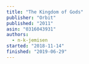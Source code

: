 ```yaml
---
title: "The Kingdom of Gods"
publisher: "Orbit"
published: "2011"
asin: "0316043931"
authors:
  - n-k-jemisen
started: "2018-11-14"
finished: "2019-06-29"
---
```

